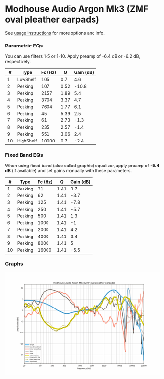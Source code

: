 # Modhouse Audio Argon Mk3 (ZMF oval pleather earpads)
See [usage instructions](https://github.com/jaakkopasanen/AutoEq#usage) for more options and info.

### Parametric EQs
You can use filters 1-5 or 1-10. Apply preamp of -6.4 dB or -6.2 dB, respectively.

|   # | Type      |   Fc (Hz) |    Q |   Gain (dB) |
|-----|-----------|-----------|------|-------------|
|   1 | LowShelf  |       105 | 0.7  |         4.6 |
|   2 | Peaking   |       107 | 0.52 |       -10.8 |
|   3 | Peaking   |      2157 | 1.89 |         5.4 |
|   4 | Peaking   |      3704 | 3.37 |         4.7 |
|   5 | Peaking   |      7604 | 1.77 |         6.1 |
|   6 | Peaking   |        45 | 5.39 |         2.5 |
|   7 | Peaking   |        61 | 2.73 |        -1.3 |
|   8 | Peaking   |       235 | 2.57 |        -1.4 |
|   9 | Peaking   |       551 | 3.06 |         2.4 |
|  10 | HighShelf |     10000 | 0.7  |        -2.4 |

### Fixed Band EQs
When using fixed band (also called graphic) equalizer, apply preamp of **-5.4 dB** (if available) and set gains manually with these parameters.

|   # | Type    |   Fc (Hz) |    Q |   Gain (dB) |
|-----|---------|-----------|------|-------------|
|   1 | Peaking |        31 | 1.41 |         3.7 |
|   2 | Peaking |        62 | 1.41 |        -3.7 |
|   3 | Peaking |       125 | 1.41 |        -7.8 |
|   4 | Peaking |       250 | 1.41 |        -5.7 |
|   5 | Peaking |       500 | 1.41 |         1.3 |
|   6 | Peaking |      1000 | 1.41 |        -1   |
|   7 | Peaking |      2000 | 1.41 |         4.2 |
|   8 | Peaking |      4000 | 1.41 |         3.4 |
|   9 | Peaking |      8000 | 1.41 |         5   |
|  10 | Peaking |     16000 | 1.41 |        -5.5 |

### Graphs
![](./Modhouse%20Audio%20Argon%20Mk3%20(ZMF%20oval%20pleather%20earpads).png)
